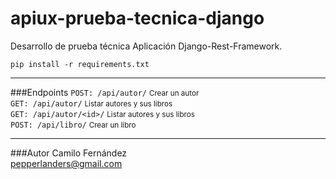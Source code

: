 # apiux-prueba-tecnica-django
Desarrollo de prueba técnica Aplicación Django-Rest-Framework.

`pip install -r requirements.txt`
<hr>

###Endpoints
`POST: /api/autor/` <small>Crear un autor</small>\
`GET: /api/autor/` <small>Listar autores y sus libros</small>\
`GET: /api/autor/<id>/` <small>Listar autores y sus libros</small>\
`POST: /api/libro/` <small>Crear un libro</small>
<hr>

###Autor
Camilo Fernández\
pepperlanders@gmail.com
